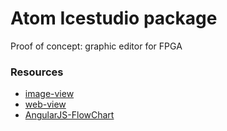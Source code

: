# Atom Icestudio package

Proof of concept: graphic editor for FPGA

### Resources

* [image-view](https://github.com/atom/image-view)
* [web-view](https://atom.io/packages/web-view)
* [AngularJS-FlowChart](https://github.com/codecapers/AngularJS-FlowChart)
